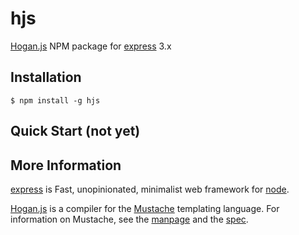 hjs
=====
[Hogan.js](http://twitter.github.com/hogan.js/) NPM package for [express](http://expressjs.com/) 3.x

## Installation

    $ npm install -g hjs

## Quick Start (not yet)


    
## More Information
 [express](http://expressjs.com/) is Fast, unopinionated, minimalist web framework for [node](http://nodejs.org).

 [Hogan.js](http://twitter.github.com/hogan.js/) is a compiler for the
[Mustache](http://mustache.github.com/) templating language. For information
on Mustache, see the [manpage](http://mustache.github.com/mustache.5.html) and
the [spec](https://github.com/mustache/spec).
